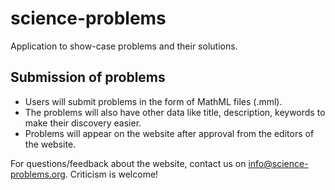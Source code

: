 science-problems
================

Application to show-case problems and their solutions.

Submission of problems
----------------------
* Users will submit problems in the form of MathML files (.mml).
* The problems will also have other data like title, description, keywords to make their discovery easier.
* Problems will appear on the website after approval from the editors of the website.

For questions/feedback about the website, contact us on info@science-problems.org. Criticism is welcome!
